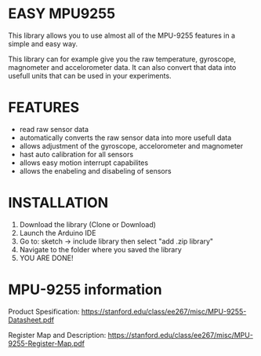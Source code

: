 # EASY MPU9255
This library allows you to use almost all of the MPU-9255 features in a simple and easy way.

This library can for example give you the raw temperature, gyroscope, magnometer and accelorometer data. It can also convert that data into usefull units that can be used in your experiments.



# FEATURES
  * read raw sensor data
  * automatically converts the raw sensor data into more usefull data
  * allows adjustment of the gyroscope, accelorometer and magnometer
  * hast auto calibration for all sensors
  * allows easy motion interrupt capabilites
  * allows the enabeling and disabeling of sensors



# INSTALLATION
  1. Download the library (Clone or Download)
  2. Launch the Arduino IDE
  3. Go to: sketch -> include library then select "add .zip library"
  4. Navigate to the folder where you saved the library
  5. YOU ARE DONE!



# MPU-9255 information
Product Spesification: https://stanford.edu/class/ee267/misc/MPU-9255-Datasheet.pdf

Register Map and Description: https://stanford.edu/class/ee267/misc/MPU-9255-Register-Map.pdf
